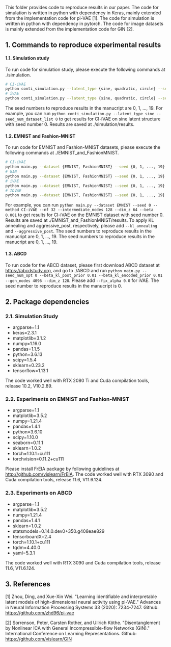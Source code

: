 This folder provides code to reproduce results in our paper. The code for simulation is written in python with dependency in Keras, mainly extended from the implementation code for pi-VAE [1]. The code for simulation is written in python with dependency in pytorch. The code for image datasets is mainly extended from the implementation code for GIN [2].

## 1. Commands to reproduce experimental results
#### 1.1. Simulation study
To run code for simulation study, please execute the following commands at ./simulation.
```bash
# CI-iVAE
python conti_simulation.py --latent_type {sine, quadratic, circle} --seed_num_dataset_list {0, 1, ..., 19}
# iVAE
python conti_simulation.py --latent_type {sine, quadratic, circle} --seed_num_dataset_list {0, 1, ..., 19} --fix_alpha 0.0
```
The seed numbers to reproduce results in the manucript are 0, 1, ..., 19. For example, you can run ``python conti_simulation.py --latent_type sine --seed_num_dataset_list 0`` to get results for CI-iVAE on sine latent structure with seed number 0. Results are saved at ./simulation/results.

#### 1.2. EMNIST and Fashion-MNIST
To run code for EMNIST and Fashion-MNIST datasets, please execute the following commands at ./EMNIST_and_FashionMNIST.
```bash
# CI-iVAE
python main.py --dataset {EMNIST, FashionMNIST} --seed {0, 1, ..., 19} --method CI-iVAE --nf 32 --intermediate_nodes 128 --dim_z 64 --beta 0.001
# GIN
python main.py --dataset {EMNIST, FashionMNIST} --seed {0, 1, ..., 19} --method GIN
# iVAE
python main.py --dataset {EMNIST, FashionMNIST} --seed {0, 1, ..., 19} --method iVAE --nf 32 --intermediate_nodes 128 --dim_z 64 --beta 0.001
# IDVAE
python main.py --dataset {EMNIST, FashionMNIST} --seed {0, 1, ..., 19} --method IDVAE --nf 32 --intermediate_nodes 128 --dim_z 64 --beta 0.001
```
For example, you can run ``python main.py --dataset EMNIST --seed 0 --method CI-iVAE --nf 32 --intermediate_nodes 128 --dim_z 64 --beta 0.001`` to get results for CI-iVAE on the EMNIST dataset with seed number 0. Results are saved at ./EMNIST_and_FashionMNIST/results. To apply KL annealing and aggressive_post, respectively, please add ``--kl_annealing`` and ``--aggressive_post``. The seed numbers to reproduce results in the manucript are 0, 1, ..., 19. The seed numbers to reproduce results in the manucript are 0, 1, ..., 19.

#### 1.3. ABCD
To run code for the ABCD dataset, please first download ABCD dataset at https://abcdstudy.org, and go to ./ABCD and run ``python main.py --seed_num_opt 0 --beta_kl_post_prior 0.01 --beta_kl_encoded_prior 0.01 --gen_nodes 4096 --dim_z 128``. Please add ``--fix_alpha 0.0`` for iVAE. The seed number to reproduce results in the manucript is 0.

## 2. Package dependencies
### 2.1. Simulation Study
- argparse=1.1
- keras=2.3.1
- matplotlib=3.1.2
- numpy=1.16.0
- pandas=1.1.5
- python=3.6.13
- scipy=1.5.4
- sklearn=0.23.2
- tensorflow=1.13.1

The code worked well with RTX 2080 Ti and Cuda compilation tools, release 10.2, V10.2.89.

### 2.2. Experiments on EMNIST and Fashion-MNIST
- argparse=1.1
- matplotlib=3.5.2
- numpy=1.21.4
- pandas=1.4.1
- python=3.6.10
- scipy=1.10.0
- seaborn=0.11.1
- sklearn=1.0.2
- torch=1.10.1+cu111
- torchvision=0.11.2+cu111

Please install FrEIA package by following guidelines at http://github.com/vislearn/FrEIA. The code worked well with RTX 3090 and Cuda compilation tools, release 11.6, V11.6.124.

### 2.3. Experiments on ABCD
- argparse=1.1
- matplotlib=3.5.2
- numpy=1.21.4
- pandas=1.4.1
- sklearn=1.0.2
- statsmodels=0.14.0.dev0+350.g408eae829
- tensorboardX=2.4
- torch=1.10.1+cu111
- tqdm=4.40.0
- yaml=5.3.1

The code worked well with RTX 3090 and Cuda compilation tools, release 11.6, V11.6.124.

## 3. References
[1] Zhou, Ding, and Xue-Xin Wei. "Learning identifiable and interpretable latent models of high-dimensional neural activity using pi-VAE." Advances in Neural Information Processing Systems 33 (2020): 7234-7247. Github: https://github.com/zhd96/pi-vae

[2] Sorrenson, Peter, Carsten Rother, and Ullrich Köthe. "Disentanglement by Nonlinear ICA with General Incompressible-flow Networks (GIN)." International Conference on Learning Representations. Github: https://github.com/vislearn/GIN
